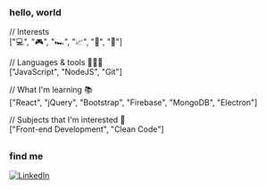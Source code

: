### hello, world

// Interests  
["💻", "🎮", "🏎️", "📈", "🎸", "🚴"]

// Languages & tools 👨🏽‍💻  
["JavaScript", "NodeJS", "Git"]

// What I'm learning 📚  
["React", "jQuery", "Bootstrap", "Firebase", "MongoDB", "Electron"]

// Subjects that I'm interested 🖤  
["Front-end Development", "Clean Code"]

##

### find me
[![LinkedIn](https://img.shields.io/badge/LinkedIn-black?style=flat&logo=Linkedin&logoColor=white&link=https://www.linkedin.com/in/lima-gus/)](https://www.linkedin.com/in/lima-gus)
